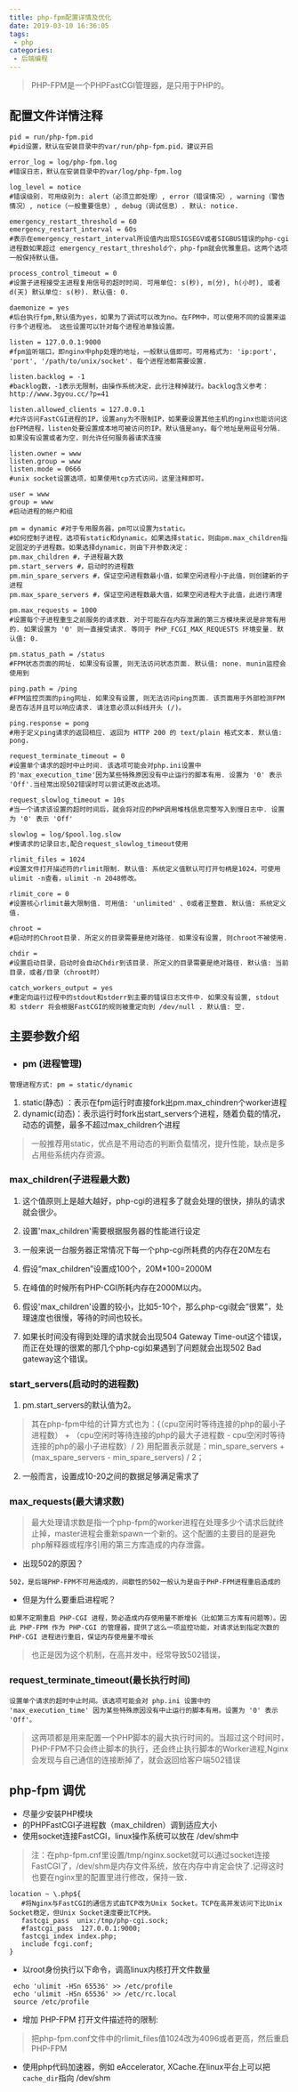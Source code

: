 ```yaml
---
title: php-fpm配置详情及优化
date: 2019-03-10 16:36:05
tags: 
 - php
categories:
 - 后端编程
---
```

>PHP-FPM是一个PHPFastCGI管理器，是只用于PHP的。

## 配置文件详情注释
<!--more-->
```
pid = run/php-fpm.pid
#pid设置，默认在安装目录中的var/run/php-fpm.pid，建议开启

error_log = log/php-fpm.log
#错误日志，默认在安装目录中的var/log/php-fpm.log

log_level = notice
#错误级别. 可用级别为: alert（必须立即处理）, error（错误情况）, warning（警告情况）, notice（一般重要信息）, debug（调试信息）. 默认: notice.

emergency_restart_threshold = 60
emergency_restart_interval = 60s
#表示在emergency_restart_interval所设值内出现SIGSEGV或者SIGBUS错误的php-cgi进程数如果超过 emergency_restart_threshold个，php-fpm就会优雅重启。这两个选项一般保持默认值。

process_control_timeout = 0
#设置子进程接受主进程复用信号的超时时间. 可用单位: s(秒), m(分), h(小时), 或者 d(天) 默认单位: s(秒). 默认值: 0.

daemonize = yes
#后台执行fpm,默认值为yes，如果为了调试可以改为no。在FPM中，可以使用不同的设置来运行多个进程池。 这些设置可以针对每个进程池单独设置。

listen = 127.0.0.1:9000
#fpm监听端口，即nginx中php处理的地址，一般默认值即可。可用格式为: 'ip:port', 'port', '/path/to/unix/socket'. 每个进程池都需要设置.

listen.backlog = -1
#backlog数，-1表示无限制，由操作系统决定，此行注释掉就行。backlog含义参考：http://www.3gyou.cc/?p=41

listen.allowed_clients = 127.0.0.1
#允许访问FastCGI进程的IP，设置any为不限制IP，如果要设置其他主机的nginx也能访问这台FPM进程，listen处要设置成本地可被访问的IP。默认值是any。每个地址是用逗号分隔. 如果没有设置或者为空，则允许任何服务器请求连接

listen.owner = www
listen.group = www
listen.mode = 0666
#unix socket设置选项，如果使用tcp方式访问，这里注释即可。

user = www
group = www
#启动进程的帐户和组

pm = dynamic #对于专用服务器，pm可以设置为static。
#如何控制子进程，选项有static和dynamic。如果选择static，则由pm.max_children指定固定的子进程数。如果选择dynamic，则由下开参数决定：
pm.max_children #，子进程最大数
pm.start_servers #，启动时的进程数
pm.min_spare_servers #，保证空闲进程数最小值，如果空闲进程小于此值，则创建新的子进程
pm.max_spare_servers #，保证空闲进程数最大值，如果空闲进程大于此值，此进行清理

pm.max_requests = 1000
#设置每个子进程重生之前服务的请求数. 对于可能存在内存泄漏的第三方模块来说是非常有用的. 如果设置为 '0' 则一直接受请求. 等同于 PHP_FCGI_MAX_REQUESTS 环境变量. 默认值: 0.

pm.status_path = /status
#FPM状态页面的网址. 如果没有设置, 则无法访问状态页面. 默认值: none. munin监控会使用到

ping.path = /ping
#FPM监控页面的ping网址. 如果没有设置, 则无法访问ping页面. 该页面用于外部检测FPM是否存活并且可以响应请求. 请注意必须以斜线开头 (/)。

ping.response = pong
#用于定义ping请求的返回相应. 返回为 HTTP 200 的 text/plain 格式文本. 默认值: pong.

request_terminate_timeout = 0
#设置单个请求的超时中止时间. 该选项可能会对php.ini设置中的'max_execution_time'因为某些特殊原因没有中止运行的脚本有用. 设置为 '0' 表示 'Off'.当经常出现502错误时可以尝试更改此选项。

request_slowlog_timeout = 10s
#当一个请求该设置的超时时间后，就会将对应的PHP调用堆栈信息完整写入到慢日志中. 设置为 '0' 表示 'Off'

slowlog = log/$pool.log.slow
#慢请求的记录日志,配合request_slowlog_timeout使用

rlimit_files = 1024
#设置文件打开描述符的rlimit限制. 默认值: 系统定义值默认可打开句柄是1024，可使用 ulimit -n查看，ulimit -n 2048修改。

rlimit_core = 0
#设置核心rlimit最大限制值. 可用值: 'unlimited' 、0或者正整数. 默认值: 系统定义值.

chroot =
#启动时的Chroot目录. 所定义的目录需要是绝对路径. 如果没有设置, 则chroot不被使用.

chdir =
#设置启动目录，启动时会自动Chdir到该目录. 所定义的目录需要是绝对路径. 默认值: 当前目录，或者/目录（chroot时）

catch_workers_output = yes
#重定向运行过程中的stdout和stderr到主要的错误日志文件中. 如果没有设置, stdout 和 stderr 将会根据FastCGI的规则被重定向到 /dev/null . 默认值: 空.
```



## 主要参数介绍
- ### pm (进程管理)
`管理进程方式: pm = static/dynamic`
1. static(静态) ：表示在fpm运行时直接fork出pm.max_chindren个worker进程
2. dynamic(动态)：表示运行时fork出start_servers个进程，随着负载的情况，动态的调整，最多不超过max_children个进程

> 一般推荐用static，优点是不用动态的判断负载情况，提升性能，缺点是多占用些系统内存资源。

### max_children(子进程最大数)
1. 这个值原则上是越大越好，php-cgi的进程多了就会处理的很快，排队的请求就会很少。

2. 设置'max_children'需要根据服务器的性能进行设定

3. 一般来说一台服务器正常情况下每一个php-cgi所耗费的内存在20M左右

4. 假设“max_children”设置成100个，20M*100=2000M

5. 在峰值的时候所有PHP-CGI所耗内存在2000M以内。

6. 假设'max_children'设置的较小，比如5-10个，那么php-cgi就会“很累”，处理速度也很慢，等待的时间也较长。

7. 如果长时间没有得到处理的请求就会出现504 Gateway Time-out这个错误，而正在处理的很累的那几个php-cgi如果遇到了问题就会出现502 Bad gateway这个错误。

### start_servers(启动时的进程数)
1. pm.start_servers的默认值为2。
> 其在php-fpm中给的计算方式也为：{（cpu空闲时等待连接的php的最小子进程数） + （cpu空闲时等待连接的php的最大子进程数 - cpu空闲时等待连接的php的最小子进程数）/ 2} 用配置表示就是：min_spare_servers + (max_spare_servers - min_spare_servers) / 2；
2. 一般而言，设置成10-20之间的数据足够满足需求了

### max_requests(最大请求数)

>最大处理请求数是指一个php-fpm的worker进程在处理多少个请求后就终止掉，master进程会重新spawn一个新的。这个配置的主要目的是避免php解释器或程序引用的第三方库造成的内存泄露。

- 出现502的原因？

`502，是后端PHP-FPM不可用造成的，间歇性的502一般认为是由于PHP-FPM进程重启造成的`

- 但是为什么要重启进程呢？

`如果不定期重启 PHP-CGI 进程，势必造成内存使用量不断增长（比如第三方库有问题等）。因此 PHP-FPM 作为 PHP-CGI 的管理器，提供了这么一项监控功能，对请求达到指定次数的 PHP-CGI 进程进行重启，保证内存使用量不增长`

> <front color=red>也正是因为这个机制，在高并发中，经常导致502错误，</front>

### request_terminate_timeout(最长执行时间)
`设置单个请求的超时中止时间。该选项可能会对 php.ini 设置中的 'max_execution_time' 因为某些特殊原因没有中止运行的脚本有用。设置为 '0' 表示 'Off'。`

>这两项都是用来配置一个PHP脚本的最大执行时间的。当超过这个时间时，PHP-FPM不只会终止脚本的执行，还会终止执行脚本的Worker进程,Nginx会发现与自己通信的连接断掉了，就会返回给客户端502错误


## php-fpm 调优
- 尽量少安装PHP模块
- 的PHPFastCGI子进程数（max_children）调到适应大小
- 使用socket连接FastCGI，linux操作系统可以放在 /dev/shm中
> 注：在php-fpm.cnf里设置<value name=”listen_address”>/tmp/nginx.socket</value>就可以通过socket连接FastCGI了，/dev/shm是内存文件系统，放在内存中肯定会快了.记得这时也要在nginx里的配置里进行修改，保持一致．

``` 
location ~ \.php${
   #将Nginx与FastCGI的通信方式由TCP改为Unix Socket。TCP在高并发访问下比Unix Socket稳定，但Unix Socket速度要比TCP快。
   fastcgi_pass  unix:/tmp/php-cgi.sock;
   #fastcgi_pass  127.0.0.1:9000;
   fastcgi_index index.php;
   include fcgi.conf;
}
```

- 以root身份执行以下命令，调高linux内核打开文件数量

``` 
 echo 'ulimit -HSn 65536' >> /etc/profile
 echo 'ulimit -HSn 65536' >> /etc/rc.local
 source /etc/profile 
```

- 增加 PHP-FPM 打开文件描述符的限制:

> 把php-fpm.conf文件中的rlimit_files值1024改为4096或者更高，然后<front color='red'>重启 PHP-FPM</front>

- 使用php代码加速器，例如 eAccelerator, XCache.在linux平台上可以把`cache_dir`指向 /dev/shm